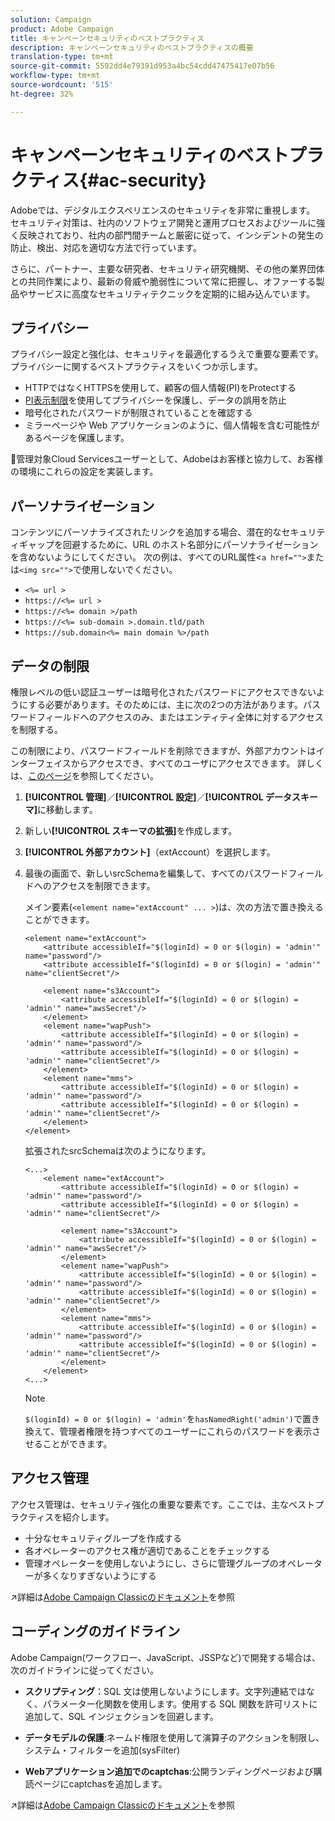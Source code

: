 ```yaml
---
solution: Campaign
product: Adobe Campaign
title: キャンペーンセキュリティのベストプラクティス
description: キャンペーンセキュリティのベストプラクティスの概要
translation-type: tm+mt
source-git-commit: 5592dd4e79391d953a4bc54cdd47475417e07b56
workflow-type: tm+mt
source-wordcount: '515'
ht-degree: 32%

---
```


# キャンペーンセキュリティのベストプラクティス{#ac-security}

Adobeでは、デジタルエクスペリエンスのセキュリティを非常に重視します。 セキュリティ対策は、社内のソフトウェア開発と運用プロセスおよびツールに強く反映されており、社内の部門間チームと厳密に従って、インシデントの発生の防止、検出、対応を適切な方法で行っています。

さらに、パートナー、主要な研究者、セキュリティ研究機関、その他の業界団体との共同作業により、最新の脅威や脆弱性について常に把握し、オファーする製品やサービスに高度なセキュリティテクニックを定期的に組み込んでいます。

## プライバシー

プライバシー設定と強化は、セキュリティを最適化するうえで重要な要素です。プライバシーに関するベストプラクティスをいくつか示します。

* HTTPではなくHTTPSを使用して、顧客の個人情報(PI)をProtectする
* [PI表示制限](../dev/restrict-pi-view.md)を使用してプライバシーを保護し、データの誤用を防止
* 暗号化されたパスワードが制限されていることを確認する
* ミラーページや Web アプリケーションのように、個人情報を含む可能性があるページを保護します。

:speech_balloon:管理対象Cloud Servicesユーザーとして、Adobeはお客様と協力して、お客様の環境にこれらの設定を実装します。

## パーソナライゼーション

コンテンツにパーソナライズされたリンクを追加する場合、潜在的なセキュリティギャップを回避するために、URL のホスト名部分にパーソナライゼーションを含めないようにしてください。 次の例は、すべてのURL属性&lt;`a href="">`または`<img src="">`で使用しないでください。

* `<%= url >`
* `https://<%= url >`
* `https://<%= domain >/path`
* `https://<%= sub-domain >.domain.tld/path`
* `https://sub.domain<%= main domain %>/path`

## データの制限

権限レベルの低い認証ユーザーは暗号化されたパスワードにアクセスできないようにする必要があります。そのためには、主に次の2つの方法があります。パスワードフィールドへのアクセスのみ、またはエンティティ全体に対するアクセスを制限する。

この制限により、パスワードフィールドを削除できますが、外部アカウントはインターフェイスからアクセスでき、すべてのユーザにアクセスできます。 詳しくは、[このページ](../dev/restrict-pi-view.md)を参照してください。

1. **[!UICONTROL 管理]**／**[!UICONTROL 設定]**／**[!UICONTROL データスキーマ]**&#x200B;に移動します。

1. 新しい&#x200B;**[!UICONTROL スキーマの拡張]**&#x200B;を作成します。

1. **[!UICONTROL 外部アカウント]**（extAccount）を選択します。

1. 最後の画面で、新しいsrcSchemaを編集して、すべてのパスワードフィールドへのアクセスを制限できます。

   メイン要素(`<element name="extAccount" ... >`)は、次の方法で置き換えることができます。

   ```
   <element name="extAccount">
       <attribute accessibleIf="$(loginId) = 0 or $(login) = 'admin'" name="password"/>
       <attribute accessibleIf="$(loginId) = 0 or $(login) = 'admin'" name="clientSecret"/>
   
       <element name="s3Account">
           <attribute accessibleIf="$(loginId) = 0 or $(login) = 'admin'" name="awsSecret"/>
       </element>
       <element name="wapPush">
           <attribute accessibleIf="$(loginId) = 0 or $(login) = 'admin'" name="password"/>
           <attribute accessibleIf="$(loginId) = 0 or $(login) = 'admin'" name="clientSecret"/>
       </element>
       <element name="mms">
           <attribute accessibleIf="$(loginId) = 0 or $(login) = 'admin'" name="password"/>
           <attribute accessibleIf="$(loginId) = 0 or $(login) = 'admin'" name="clientSecret"/>
       </element>
   </element>
   ```

   拡張されたsrcSchemaは次のようになります。

   ```
   <...>
       <element name="extAccount">
           <attribute accessibleIf="$(loginId) = 0 or $(login) = 'admin'" name="password"/>
           <attribute accessibleIf="$(loginId) = 0 or $(login) = 'admin'" name="clientSecret"/>
   
           <element name="s3Account">
               <attribute accessibleIf="$(loginId) = 0 or $(login) = 'admin'" name="awsSecret"/>
           </element>
           <element name="wapPush">
               <attribute accessibleIf="$(loginId) = 0 or $(login) = 'admin'" name="password"/>
               <attribute accessibleIf="$(loginId) = 0 or $(login) = 'admin'" name="clientSecret"/>
           </element>
           <element name="mms">
               <attribute accessibleIf="$(loginId) = 0 or $(login) = 'admin'" name="password"/>
               <attribute accessibleIf="$(loginId) = 0 or $(login) = 'admin'" name="clientSecret"/>
           </element>
       </element>
   <...> 
   ```

   >[!NOTE]
   >
   >`$(loginId) = 0 or $(login) = 'admin'`を`hasNamedRight('admin')`で置き換えて、管理者権限を持つすべてのユーザーにこれらのパスワードを表示させることができます。


## アクセス管理

アクセス管理は、セキュリティ強化の重要な要素です。ここでは、主なベストプラクティスを紹介します。

* 十分なセキュリティグループを作成する
* 各オペレーターのアクセス権が適切であることをチェックする
* 管理オペレーターを使用しないようにし、さらに管理グループのオペレーターが多くなりすぎないようにする

:arrow_upper_right:詳細は[Adobe Campaign Classicのドキュメント](https://experienceleague.adobe.com/docs/campaign-classic/using/installing-campaign-classic/security-privacy/access-management.html?lang=en#webapp-operator)を参照

## コーディングのガイドライン

Adobe Campaign(ワークフロー、JavaScript、JSSPなど)で開発する場合は、次のガイドラインに従ってください。

* **スクリプティング**：SQL 文は使用しないようにします。文字列連結ではなく、パラメーター化関数を使用します。使用する SQL 関数を許可リストに追加して、SQL インジェクションを回避します。

* **データモデルの保護**:ネームド権限を使用して演算子のアクションを制限し、システム・フィルターを追加(sysFilter)

* **Webアプリケーション追加でのcaptchas**:公開ランディングページおよび購読ページにcaptchasを追加します。

:arrow_upper_right:詳細は[Adobe Campaign Classicのドキュメント](https://experienceleague.adobe.com/docs/campaign-classic/using/installing-campaign-classic/security-privacy/scripting-coding-guidelines.html?lang=en#installing-campaign-classic)を参照
